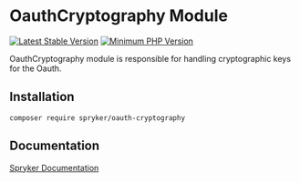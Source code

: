 # OauthCryptography Module
[![Latest Stable Version](https://poser.pugx.org/spryker/oauth-cryptography/v/stable.svg)](https://packagist.org/packages/spryker/oauth-cryptography)
[![Minimum PHP Version](https://img.shields.io/badge/php-%3E%3D%207.4-8892BF.svg)](https://php.net/)

OauthCryptography module is responsible for handling cryptographic keys for the Oauth.

## Installation

```
composer require spryker/oauth-cryptography
```

## Documentation

[Spryker Documentation](https://academy.spryker.com/developing_with_spryker/module_guide/modules.html)
